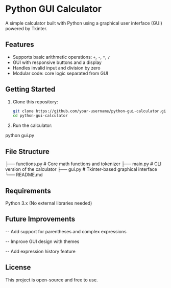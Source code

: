 # Python GUI Calculator

A simple calculator built with Python using a graphical user interface (GUI) powered by Tkinter.

## Features

- Supports basic arithmetic operations: `+`, `-`, `*`, `/`
- GUI with responsive buttons and a display
- Handles invalid input and division by zero
- Modular code: core logic separated from GUI

## Getting Started

1. Clone this repository:
   ```bash
   git clone https://github.com/your-username/python-gui-calculator.git
   cd python-gui-calculator
   
2. Run the calculator:

  python gui.py

## File Structure

├── functions.py  # Core math functions and tokenizer
├── main.py       # CLI version of the calculator
├── gui.py        # Tkinter-based graphical interface
└── README.md

## Requirements
Python 3.x (No external libraries needed)

## Future Improvements
-- Add support for parentheses and complex expressions

-- Improve GUI design with themes

-- Add expression history feature

## License
This project is open-source and free to use.
